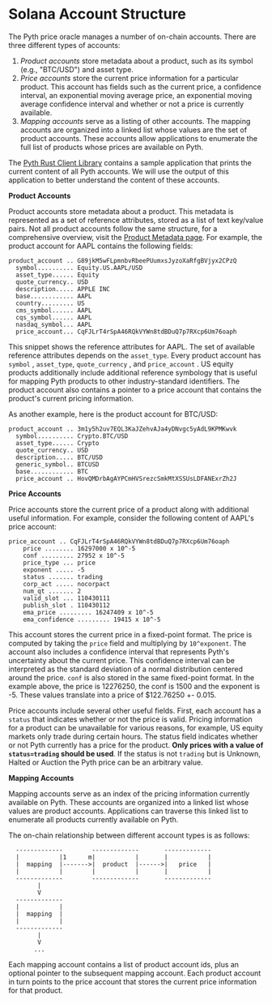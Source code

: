 # Solana Account Structure

The Pyth price oracle manages a number of on-chain accounts. There are three different types of accounts:

1. _Product accounts_ store metadata about a product, such as its symbol (e.g., "BTC/USD") and asset type.
2. _Price accounts_ store the current price information for a particular product. This account has fields such as the current price, a confidence interval, an exponential moving average price, an exponential moving average confidence interval and whether or not a price is currently available.
3. _Mapping accounts_ serve as a listing of other accounts. The mapping accounts are organized into a linked list whose values are the set of product accounts. These accounts allow applications to enumerate the full list of products whose prices are available on Pyth.&#x20;

The [Pyth Rust Client Library](https://github.com/pyth-network/pyth-client-rs) contains a sample application that prints the current content of all Pyth accounts. We will use the output of this application to better understand the content of these accounts.

**Product Accounts**

Product accounts store metadata about a product. This metadata is represented as a set of reference attributes, stored as a list of text key/value pairs. Not all product accounts follow the same structure, for a comprehensive overview, visit the [Product Metadata page](product-metadata.md). For example, the product account for AAPL contains the following fields:

```
product_account .. G89jkM5wFLpmnbvRbeePUumxsJyzoXaRfgBVjyx2CPzQ
  symbol.......... Equity.US.AAPL/USD
  asset_type...... Equity
  quote_currency.. USD
  description..... APPLE INC
  base............ AAPL
  country......... US
  cms_symbol...... AAPL
  cqs_symbol...... AAPL
  nasdaq_symbol... AAPL
  price_account... CqFJLrT4rSpA46RQkVYWn8tdBDuQ7p7RXcp6Um76oaph
```

This snippet shows the reference attributes for AAPL. The set of available reference attributes depends on the `asset_type`. Every product account has `symbol` , `asset_type`, `quote_currency` , and `price_account` . US equity products additionally include additional reference symbology that is useful for mapping Pyth products to other industry-standard identifiers. The product account also contains a pointer to a price account that contains the product's current pricing information.&#x20;

As another example, here is the product account for BTC/USD:

```
product_account .. 3m1y5h2uv7EQL3KaJZehvAJa4yDNvgc5yAdL9KPMKwvk
  symbol.......... Crypto.BTC/USD
  asset_type...... Crypto
  quote_currency.. USD
  description..... BTC/USD
  generic_symbol.. BTCUSD
  base............ BTC
  price_account .. HovQMDrbAgAYPCmHVSrezcSmkMtXSSUsLDFANExrZh2J
```

**Price Accounts**

Price accounts store the current price of a product along with additional useful information. For example, consider the following content of AAPL's price account:&#x20;

```
price_account .. CqFJLrT4rSpA46RQkVYWn8tdBDuQ7p7RXcp6Um76oaph
    price ........ 16297000 x 10^-5
    conf ......... 27952 x 10^-5
    price_type ... price
    exponent ..... -5
    status ....... trading
    corp_act ..... nocorpact
    num_qt ....... 2
    valid_slot ... 110430111
    publish_slot . 110430112
    ema_price ......... 16247409 x 10^-5
    ema_confidence ......... 19415 x 10^-5
```

This account stores the current price in a fixed-point format. The price is computed by taking the `price` field and multiplying by `10^exponent`. The account also includes a confidence interval that represents Pyth's uncertainty about the current price. This confidence interval can be interpreted as the standard deviation of a normal distribution centered around the price. `conf` is also stored in the same fixed-point format. In the example above, the price is 12276250, the conf is 1500 and the exponent is -5. These values translate into a price of $122.76250 +- 0.015.

Price accounts include several other useful fields. First, each account has a `status` that indicates whether or not the price is valid. Pricing information for a product can be unavailable for various reasons, for example, US equity markets only trade during certain hours. The status field indicates whether or not Pyth currently has a price for the product. **Only prices with a value of `status=trading` should be used**. If the status is not `trading` but is Unknown, Halted or Auction the Pyth price can be an arbitrary value.

**Mapping Accounts**

Mapping accounts serve as an index of the pricing information currently available on Pyth. These accounts are organized into a linked list whose values are product accounts. Applications can traverse this linked list to enumerate all products currently available on Pyth.

The on-chain relationship between different account types is as follows:

```
  -------------        -------------       -------------
  |           |1      m|           |       |           |
  |  mapping  |------->|  product  |------>|   price   |
  |           |        |           |       |           |
  -------------        -------------       -------------
        |                                  
        V                                  
  -------------                            
  |           |                            
  |  mapping  |                            
  |           |                            
  -------------                            
        |                                  
        V                                  
       ...                                      
```

Each mapping account contains a list of product account ids, plus an optional pointer to the subsequent mapping account. Each product account in turn points to the price account that stores the current price information for that product.&#x20;
